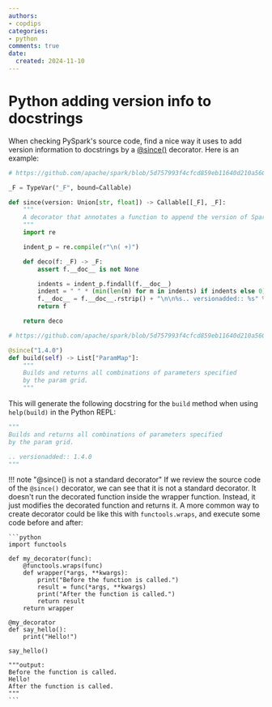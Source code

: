 ```yaml
---
authors:
- copdips
categories:
- python
comments: true
date:
  created: 2024-11-10
---
```


# Python adding version info to docstrings

When checking PySpark's source code, find a nice way it uses to add version information to docstrings by a [@since()](https://github.com/apache/spark/blob/5d757993f4cfcd859eb11640d210a560d6136465/python/pyspark/__init__.py#L81-L97) decorator. Here is an example:

<!-- more -->

```python title="decorator since defined in pypsark.since"
# https://github.com/apache/spark/blob/5d757993f4cfcd859eb11640d210a560d6136465/python/pyspark/__init__.py#L81-L97

_F = TypeVar("_F", bound=Callable)

def since(version: Union[str, float]) -> Callable[[_F], _F]:
    """
    A decorator that annotates a function to append the version of Spark the function was added.
    """
    import re

    indent_p = re.compile(r"\n( +)")

    def deco(f: _F) -> _F:
        assert f.__doc__ is not None

        indents = indent_p.findall(f.__doc__)
        indent = " " * (min(len(m) for m in indents) if indents else 0)
        f.__doc__ = f.__doc__.rstrip() + "\n\n%s.. versionadded:: %s" % (indent, version)
        return f

    return deco
```

```python title="usage of since decorator in delta.tables"
# https://github.com/apache/spark/blob/5d757993f4cfcd859eb11640d210a560d6136465/python/pyspark/ml/tuning.py#L191-L205

@since("1.4.0")
def build(self) -> List["ParamMap"]:
    """
    Builds and returns all combinations of parameters specified
    by the param grid.
    """
```

This will generate the following docstring for the `build` method when using `help(build)` in the Python REPL:

```python
"""
Builds and returns all combinations of parameters specified
by the param grid.

.. versionadded:: 1.4.0
"""
```

!!! note "@since() is not a standard decorator"
    If we review the source code of the `@since()` decorator, we can see that it is not a standard decorator. It doesn't run the decorated function inside the wrapper function. Instead, it just modifies the decorated function and returns it. A more common way to create decorator could be like this with `functools.wraps`, and execute some code before and after:

    ```python
    import functools

    def my_decorator(func):
        @functools.wraps(func)
        def wrapper(*args, **kwargs):
            print("Before the function is called.")
            result = func(*args, **kwargs)
            print("After the function is called.")
            return result
        return wrapper

    @my_decorator
    def say_hello():
        print("Hello!")

    say_hello()

    """output:
    Before the function is called.
    Hello!
    After the function is called.
    """
    ```

